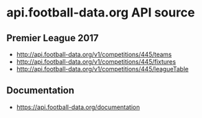 # api.football-data.org API source

## Premier League 2017
* http://api.football-data.org/v1/competitions/445/teams
* http://api.football-data.org/v1/competitions/445/fixtures
* http://api.football-data.org/v1/competitions/445/leagueTable

## Documentation
* https://api.football-data.org/documentation
